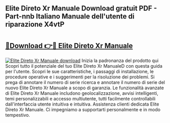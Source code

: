 ## Elite Direto Xr Manuale Download gratuit PDF - Part-nnb Italiano Manuale dell'utente di riparazione X4vtP

# <h2><a href="http://dfdckt.blite.top/?on=Elite+Direto+Xr+Manuale">🔗Download 👉🔴 Elite Direto Xr Manuale</a></h2>

[![Elite Direto Xr Manuale download](https://i.imgur.com/lujVjoI.png)](http://dfdckt.blite.top/?on=Elite+Direto+Xr+Manuale)
Inizia la padronanza del prodotto qui Scopri tutto il potenziale del tuo Elite Direto Xr ManualeD con questa guida per l'utente. Scopri le sue caratteristiche, i passaggi di installazione, le procedure operative e i suggerimenti per la risoluzione dei problemi. Si prega di annotare il numero di serie ricerca e annotare il numero di serie del nuovo Elite Direto Xr Manuale a scopo di garanzia. Le funzionalità avanzate di Elite Direto Xr Manuale includono geolocalizzazione, avvisi intelligenti, temi personalizzabili e accesso multiutente, tutti facilmente controllabili dall'interfaccia utente intuitiva e intuitiva. Assistenza clienti dedicata Elite Direto Xr Manuale. Ci impegniamo a supportarti personalmente e in modo tempestivo.
